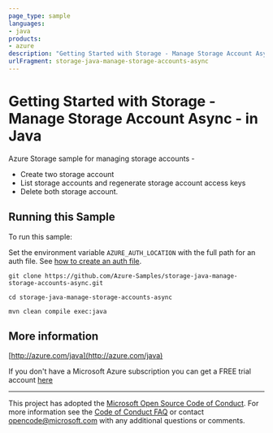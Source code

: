 ```yaml
---
page_type: sample
languages:
- java
products:
- azure
description: "Getting Started with Storage - Manage Storage Account Async - in Java"
urlFragment: storage-java-manage-storage-accounts-async
---
```


# Getting Started with Storage - Manage Storage Account Async - in Java #


  Azure Storage sample for managing storage accounts -
   - Create two storage account
   - List storage accounts and regenerate storage account access keys
   - Delete both storage account.
 

## Running this Sample ##

To run this sample:

Set the environment variable `AZURE_AUTH_LOCATION` with the full path for an auth file. See [how to create an auth file](https://github.com/Azure/azure-libraries-for-java/blob/master/AUTH.md).

    git clone https://github.com/Azure-Samples/storage-java-manage-storage-accounts-async.git

    cd storage-java-manage-storage-accounts-async

    mvn clean compile exec:java

## More information ##

[http://azure.com/java](http://azure.com/java)

If you don't have a Microsoft Azure subscription you can get a FREE trial account [here](http://go.microsoft.com/fwlink/?LinkId=330212)

---

This project has adopted the [Microsoft Open Source Code of Conduct](https://opensource.microsoft.com/codeofconduct/). For more information see the [Code of Conduct FAQ](https://opensource.microsoft.com/codeofconduct/faq/) or contact [opencode@microsoft.com](mailto:opencode@microsoft.com) with any additional questions or comments.
